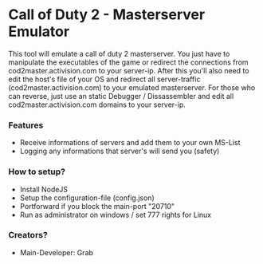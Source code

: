 # Call of Duty 2 - Masterserver Emulator # 

 This tool will emulate a call of duty 2 masterserver. 
 You just have to manipulate the executables of the game or redirect the connections from cod2master.activision.com to your server-ip.
 After this you'll also need to edit the host's file of your OS and redirect all server-traffic (cod2master.activision.com) to your emulated masterserver.
 For those who can reverse, just use an static Debugger / Dissassembler and edit all cod2master.activision.com domains to your server-ip.

### Features ###

* Receive informations of servers and add them to your own MS-List
* Logging any informations that server's will send you (safety)

### How to setup? ###

* Install NodeJS
* Setup the configuration-file (config.json)
* Portforward if you block the main-port "20710"
* Run as administrator on windows / set 777 rights for Linux

### Creators? ###

* Main-Developer: Grab